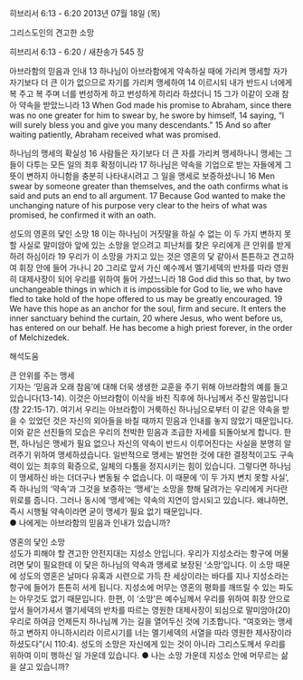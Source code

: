 히브리서 6:13 - 6:20 
2013년 07월 18일 (목)

그리스도인의 견고한 소망



히브리서 6:13 - 6:20 / 새찬송가 545 장


아브라함의 믿음과 인내 
13 하나님이 아브라함에게 약속하실 때에 가리켜 맹세할 자가 자기보다 더 큰 이가 없으므로 자기를 가리켜 맹세하여 14 이르시되 내가 반드시 너에게 복 주고 복 주며 너를 번성하게 하고 번성하게 하리라 하셨더니 15 그가 이같이 오래 참아 약속을 받았느니라
13 When God made his promise to Abraham, since there was no one greater for him to swear by, he swore by himself,  14 saying, “I will surely bless you and give you many descendants.” 15 And so after waiting patiently, Abraham received what was promised.   

하나님의 맹세의 확실성 
16 사람들은 자기보다 더 큰 자를 가리켜 맹세하나니 맹세는 그들이 다투는 모든 일의 최후 확정이니라 17 하나님은 약속을 기업으로 받는 자들에게 그 뜻이 변하지 아니함을 충분히 나타내시려고 그 일을 맹세로 보증하셨나니
16 Men swear by someone greater than themselves, and the oath confirms what is said and puts an end to all argument. 17 Because God wanted to make the unchanging nature of his purpose very clear to the heirs of what was promised, he confirmed it with an oath.   

성도의 영혼의 닻인 소망
18 이는 하나님이 거짓말을 하실 수 없는 이 두 가지 변하지 못할 사실로 말미암아 앞에 있는 소망을 얻으려고 피난처를 찾은 우리에게 큰 안위를 받게 하려 하심이라 19 우리가 이 소망을 가지고 있는 것은 영혼의 닻 같아서 튼튼하고 견고하여 휘장 안에 들어 가나니 20 그리로 앞서 가신 예수께서 멜기세덱의 반차를 따라 영원히 대제사장이 되어 우리를 위하여 들어 가셨느니라
18 God did this so that, by two unchangeable things in which it is impossible for God to lie, we who have fled to take hold of the hope offered to us may be greatly encouraged. 19 We have this hope as an anchor for the soul, firm and secure. It enters the inner sanctuary behind the curtain,  20 where Jesus, who went before us, has entered on our behalf. He has become a high priest forever, in the order of Melchizedek.

해석도움





큰 안위를 주는 맹세  
기자는 ‘믿음과 오래 참음’에 대해 더욱 생생한 교훈을 주기 위해 아브라함의 예를 들고 있습니다(13-14). 이것은 아브라함이 이삭을 바친 직후에 하나님께서 주신 말씀입니다(창 22:15-17). 여기서 우리는 아브라함이 거룩하신 하나님으로부터 이 같은 약속을 받을 수 있었던 것은 자신의 외아들을 바칠 때까지 믿음과 인내를 놓지 않았기 때문입니다. 이와 같은 선진들의 모습은 우리의 천박한 믿음과 조급한 자세를 되돌아보게 합니다. 한편, 하나님은 맹세가 필요 없으나 자신의 약속이 반드시 이루어진다는 사실을 분명히 알려주기 위하여 맹세하셨습니다. 일반적으로 맹세는 발언한 것에 대한 결정적이고도 구속력이 있는 최후의 확증으로, 일체의 다툼을 정지시키는 힘이 있습니다. 그렇다면 하나님이 맹세하신 바는 더더구나 변동될 수 없습니다. 이 때문에 ‘이 두 가지 변치 못할 사실’, 즉 하나님의 ‘약속’과 그것을 보증하는 ‘맹세’는 소망을 향해 달려가는 우리에게 커다란 위로를 줍니다. 그러나 동시에 ‘맹세’에는 약속의 지연이 암시되고 있습니다. 왜냐하면, 즉시 시행될 약속이라면 굳이 맹세가 필요 없기 때문입니다.  
● 나에게는 아브라함의 믿음과 인내가 있습니까?

영혼의 닻인 소망  
성도가 피해야 할 견고한 안전지대는 지성소 안입니다. 우리가 지성소라는 항구에 머물려면 닻이 필요한데 이 닻은 하나님의 약속과 맹세로 보장된 ‘소망’입니다. 이 소망 때문에 성도의 영혼은 날마다 유혹과 시련으로 가득 찬 세상이라는 바다를 지나 지성소라는 항구에 들어가 튼튼히 서게 됩니다. 지성소에 머무는 영혼의 평화를 깨뜨릴 수 있는 파도는 아무것도 없기 때문입니다. 한편, 이 ‘소망’은 예수님께서 우리를 위하여 휘장 안으로 앞서 들어가셔서 멜기세덱의 반차를 따르는 영원한 대제사장이 되심으로 말미암아(20) 우리로 하여금 언제든지 하나님께 가는 길을 열어두신 것에 기초합니다. “여호와는 맹세하고 변하지 아니하시리라 이르시기를 너는 멜기세덱의 서열을 따라 영원한 제사장이라 하셨도다”(시 110:4). 성도의 소망은 자신에게 있는 것이 아니라 그리스도께서 우리를 위하여 이미 행하신 일 가운데 있습니다. 
● 나는 소망 가운데 지성소 안에 머무르는 삶을 살고 있습니까?